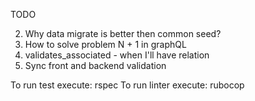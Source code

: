 TODO

2) Why data migrate is better then common seed?
3) How to solve problem N + 1 in graphQL
4) validates_associated - when I'll have relation
5) Sync front and backend validation

To run test execute: rspec
To run linter execute: rubocop
